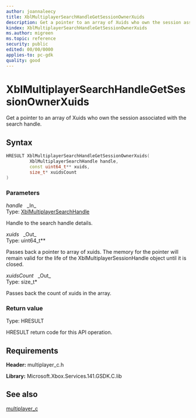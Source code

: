 ```yaml
---
author: joannaleecy
title: XblMultiplayerSearchHandleGetSessionOwnerXuids
description: Get a pointer to an array of Xuids who own the session associated with the search handle.
kindex: XblMultiplayerSearchHandleGetSessionOwnerXuids
ms.author: migreen
ms.topic: reference
security: public
edited: 00/00/0000
applies-to: pc-gdk
quality: good
---
```


# XblMultiplayerSearchHandleGetSessionOwnerXuids  

Get a pointer to an array of Xuids who own the session associated with the search handle.  

## Syntax  
  
```cpp
HRESULT XblMultiplayerSearchHandleGetSessionOwnerXuids(  
         XblMultiplayerSearchHandle handle,  
         const uint64_t** xuids,  
         size_t* xuidsCount  
)  
```  
  
### Parameters  
  
*handle* &nbsp;&nbsp;\_In\_  
Type: [XblMultiplayerSearchHandle](../handles/xblmultiplayersearchhandle.md)  
  
Handle to the search handle details.  
  
*xuids* &nbsp;&nbsp;\_Out\_  
Type: uint64_t**  
  
Passes back a pointer to array of xuids. The memory for the pointer will remain valid for the life of the XblMultiplayerSessionHandle object until it is closed.  
  
*xuidsCount* &nbsp;&nbsp;\_Out\_  
Type: size_t*  
  
Passes back the count of xuids in the array.  
  
  
### Return value  
Type: HRESULT
  
HRESULT return code for this API operation.
  
## Requirements  
  
**Header:** multiplayer_c.h
  
**Library:** Microsoft.Xbox.Services.141.GSDK.C.lib
  
## See also  
[multiplayer_c](../multiplayer_c_members.md)  
  
  